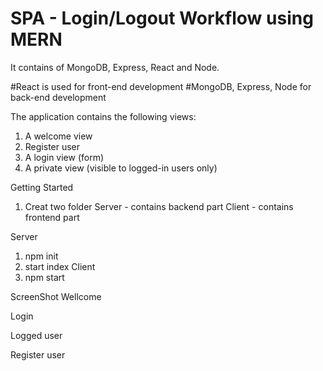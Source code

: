 # SPA - Login/Logout Workflow using MERN

It contains of MongoDB, Express, React and Node.

#React is used for front-end development
#MongoDB, Express, Node for back-end development

The application contains the following views:
1. A welcome view
2. Register user
3. A login view (form)
4. A private view (visible to logged-in users only)

Getting Started
1. Creat two folder
Server - contains backend part
Client - contains frontend part

Server
1. npm init
2. start index
Client
1. npm start 

ScreenShot
Wellcome

Login

Logged user

Register user
